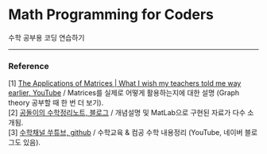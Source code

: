# Math Programming for Coders
수학 공부용 코딩 연습하기 





***
### Reference 
[1] [The Applications of Matrices | What I wish my teachers told me way earlier, YouTube](https://youtu.be/rowWM-MijXU) / Matrices를 실제로 어떻게 활용하는지에 대한 설명 (Graph theory 공부할 때 한 번 더 보기). <br/>
[2] [공돌이의 수학정리노트, 블로그](https://angeloyeo.github.io/) / 개념설명 및 MatLab으로 구현된 자료가 다수 소개됨. <br/>
[3] [수학채널 쑤튜브, github](https://github.com/ssootube/lecture_material) / 수학교육 & 컴공 수학 내용정리 (YouTube, 네이버 블로그도 있음). <br/> 
